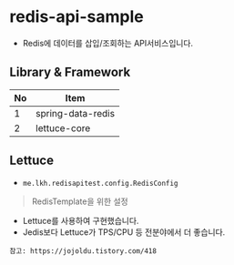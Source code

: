 # redis-api-sample

* Redis에 데이터를 삽입/조회하는 API서비스입니다.

## Library & Framework
| No  | Item |
|---|---|
| 1   |spring-data-redis|
| 2   |lettuce-core|

## Lettuce

* `me.lkh.redisapitest.config.RedisConfig`
> RedisTemplate을 위한 설정

* Lettuce를 사용하여 구현했습니다.
* Jedis보다 Lettuce가 TPS/CPU 등 전분야에서 더 좋습니다.

`참고: https://jojoldu.tistory.com/418`



